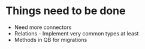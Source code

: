 Things need to be done
======================

 * Need more connectors
 * Relations - Implement very common types at least
 * Methods in QB for migrations
